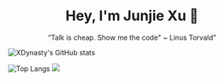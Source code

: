 <div align="center"><h1>Hey, I'm Junjie Xu 🐉</h1></div>

<div align="center"><q>Talk is cheap. Show me the code" ~ Linus Torvald</q></div>

![XDynasty's GitHub stats](https://github-readme-stats.vercel.app/api?username=xdynasty&count_private=true&show_icons=true&theme=cobalt)

![Top Langs](https://github-readme-stats.vercel.app/api/top-langs/?username=xdynasty&layout=compact&langs_count=6)
![](https://media1.tenor.com/images/5a22184deef81fb772283cf09ef51182/tenor.gif?itemid=5635033)

